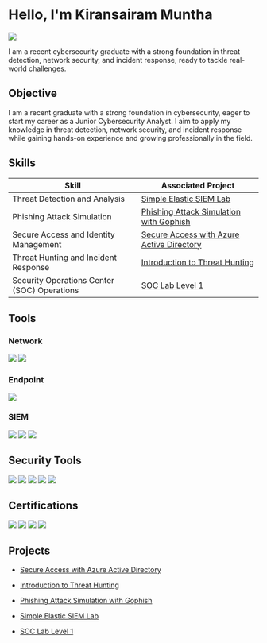 # Hello, I'm Kiransairam Muntha
<a href="https://www.linkedin.com/in/kiransairammuntha/"><img src="https://img.shields.io/badge/-LinkedIn-0072b1?&style=for-the-badge&logo=linkedin&logoColor=white" /></a>



I am a recent cybersecurity graduate with a strong foundation in threat detection, network security, and incident response, ready to tackle real-world challenges.


## Objective


I am a recent graduate with a strong foundation in cybersecurity, eager to start my career as a Junior Cybersecurity Analyst. I aim to apply my knowledge in threat detection, network security, and incident response while gaining hands-on experience and growing professionally in the field.



## Skills


| Skill                                         | Associated Project         |
|-----------------------------------------------|----------------------------|
| Threat Detection and Analysis                 | <a href="https://github.com/kiransairammuntha/A-Simple-Elastic-SIEM-Lab/blob/main/README.md">Simple Elastic SIEM Lab</a>|
| Phishing Attack Simulation                    | <a href="https://github.com/kiransairammuntha/Phishing-Attack-Simulation-with-Gophish/blob/main/README.md">Phishing Attack Simulation with Gophish</a>|
| Secure Access and Identity Management         | <a href="https://github.com/kiransairammuntha/Secure-Access-with-Azure-Active-Directory/blob/main/README.md">Secure Access with Azure Active Directory</a>|
| Threat Hunting and Incident Response          | <a href="https://github.com/kiransairammuntha/Introduction-to-Threat-Hunting/blob/main/README.md">Introduction to Threat Hunting</a>|
| Security Operations Center (SOC) Operations   | <a href="https://github.com/kiransairammuntha/SOC-Lab-Level-1/blob/main/README.md">SOC Lab Level 1</a>|


## Tools


### Network
<div>
    <img src="https://img.shields.io/badge/-Wireshark-1679A7?&style=for-the-badge&logo=Wireshark&logoColor=white" /> <img src="https://img.shields.io/badge/-Nmap-000000?&style=for-the-badge&logo=Nmap&logoColor=white" />
</div>

### Endpoint
<div>
    <img src="https://img.shields.io/badge/-Microsoft_Defender_for_Endpoint-00A4EF?&style=for-the-badge&logo=Microsoft&logoColor=white" />
</div>

### SIEM
<div>
    <img src="https://img.shields.io/badge/-Microsoft_Sentinel-0078D4?&style=for-the-badge&logo=Microsoft&logoColor=white" />
    <img src="https://img.shields.io/badge/-Splunk-000000?&style=for-the-badge&logo=Splunk&logoColor=white" />
    <img src="https://img.shields.io/badge/-Elastic-005571?&style=for-the-badge&logo=Elastic&logoColor=white" /> 
</div>

## Security Tools
<div> 
     <img src="https://img.shields.io/badge/-Splunk-000000?&style=for-the-badge&logo=Splunk&logoColor=white" /> <img src="https://img.shields.io/badge/-Kali_Linux-557C7B?&style=for-the-badge&logo=Kali&logoColor=white" /> <img src="https://img.shields.io/badge/-Burp_Suite-9B4F96?&style=for-the-badge&logo=Burp&logoColor=white" /> <img src="https://img.shields.io/badge/-FTK_Imager-00B9E4?&style=for-the-badge&logo=FTK&logoColor=white" />
  <img src="https://img.shields.io/badge/-Azure_AD-0078D4?&style=for-the-badge&logo=Microsoft&logoColor=white" />
</div>

## Certifications

<div> <img src="https://img.shields.io/badge/-Microsoft_Cybersecurity_Analyst-0078D4?&style=for-the-badge&logo=Microsoft&logoColor=white" /> <img src="https://img.shields.io/badge/-Cisco_Certified_Ethical_Hacker_(CEH)-000000?&style=for-the-badge&logo=Cisco&logoColor=white" /> <img src="https://img.shields.io/badge/-Certified_in_Cybersecurity_(CC)-00618C?&style=for-the-badge&logo=ISC2&logoColor=white" /> <img src="https://img.shields.io/badge/-Google_Cybersecurity_Professional_Certificate-4285F4?&style=for-the-badge&logo=Google&logoColor=white" />

## Projects

- <a href="https://github.com/kiransairammuntha/Secure-Access-with-Azure-Active-Directory/blob/main/README.md">Secure Access with Azure Active Directory</a>

- <a href="https://github.com/kiransairammuntha/Introduction-to-Threat-Hunting/blob/main/README.md">Introduction to Threat Hunting</a>

- <a href="https://github.com/kiransairammuntha/Phishing-Attack-Simulation-with-Gophish/blob/main/README.md">Phishing Attack Simulation with Gophish</a>

- <a href="https://github.com/kiransairammuntha/A-Simple-Elastic-SIEM-Lab/blob/main/README.md">Simple Elastic SIEM Lab</a>

- <a href="https://github.com/kiransairammuntha/SOC-Lab-Level-1/blob/main/README.md">SOC Lab Level 1</a>

